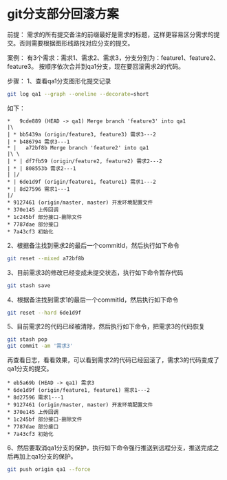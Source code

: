 # git分支部分回滚方案

前提：
需求的所有提交备注的前缀最好是需求的标题，这样更容易区分需求的提交。否则需要根据图形线路找对应分支的提交。

案例：
有3个需求：需求1、需求2、需求3，分支分别为：feature1、feature2、feature3。
按顺序依次合并到qa1分支，现在要回滚需求2的代码。

步骤：
1、查看qa1分支图形化提交记录
```bash
git log qa1 --graph --oneline --decorate=short
```
如下：
```
*   9cde889 (HEAD -> qa1) Merge branch 'feature3' into qa1
|\  
| * bb5439a (origin/feature3, feature3) 需求3---2
| * b486794 需求3---1
* |   a72bf8b Merge branch 'feature2' into qa1
|\ \  
| * | df7fb59 (origin/feature2, feature2) 需求2---2
| * | 808553b 需求2---1
| |/  
* | 6de1d9f (origin/feature1, feature1) 需求1---2
* | 8d27596 需求1---1
|/  
* 9127461 (origin/master, master) 开发环境配置文件
* 370e145 上传回调
* 1c245bf 部分接口-删除文件
* 7787dae 部分接口
* 7a43cf3 初始化
```

2、根据备注找到需求2的最后一个commitId，然后执行如下命令
```bash
git reset --mixed a72bf8b
```

3、目前需求3的修改已经变成未提交状态，执行如下命令暂存代码
```bash
git stash save
```

4、根据备注找到需求1的最后一个commitId，然后执行如下命令
```bash
git reset --hard 6de1d9f
```

5、目前需求2的代码已经被清除，然后执行如下命令，把需求3的代码恢复
```bash
git stash pop
git commit -am '需求3'
```
再查看日志，看看效果，可以看到需求2的代码已经回滚了，需求3的代码变成了qa1分支的提交。
```
* eb5a69b (HEAD -> qa1) 需求3
* 6de1d9f (origin/feature1, feature1) 需求1---2
* 8d27596 需求1---1
* 9127461 (origin/master, master) 开发环境配置文件
* 370e145 上传回调
* 1c245bf 部分接口-删除文件
* 7787dae 部分接口
* 7a43cf3 初始化
```

6、然后要取消qa1分支的保护，执行如下命令强行推送到远程分支，推送完成之后再加上qa1分支的保护。
```bash
git push origin qa1 --force
```
